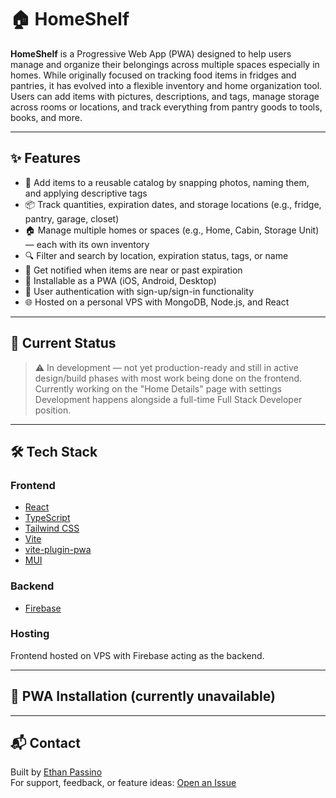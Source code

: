 # 🏠 HomeShelf

**HomeShelf** is a Progressive Web App (PWA) designed to help users manage and organize their belongings across multiple spaces especially in homes. While originally focused on tracking food items in fridges and pantries, it has evolved into a flexible inventory and home organization tool. Users can add items with pictures, descriptions, and tags, manage storage across rooms or locations, and track everything from pantry goods to tools, books, and more.

---

## ✨ Features

- 📸 Add items to a reusable catalog by snapping photos, naming them, and applying descriptive tags
- 📦 Track quantities, expiration dates, and storage locations (e.g., fridge, pantry, garage, closet)
- 🏠 Manage multiple homes or spaces (e.g., Home, Cabin, Storage Unit) — each with its own inventory
- 🔍 Filter and search by location, expiration status, tags, or name
- 🔔 Get notified when items are near or past expiration
- 📱 Installable as a PWA (iOS, Android, Desktop)
- 🔐 User authentication with sign-up/sign-in functionality
- 🌐 Hosted on a personal VPS with MongoDB, Node.js, and React

---

## 🚧 Current Status

> ⚠️ In development — not yet production-ready and still in active design/build phases with most work being done on the frontend. Currently working on the "Home Details" page with settings
> Development happens alongside a full-time Full Stack Developer position.

---

## 🛠 Tech Stack

### Frontend
- [React](https://reactjs.org/)
- [TypeScript](https://www.typescriptlang.org/)
- [Tailwind CSS](https://tailwindcss.com/)
- [Vite](https://vitejs.dev/)
- [vite-plugin-pwa](https://vite-pwa-org.netlify.app/)
- [MUI](https://mui.com/)

### Backend
- [Firebase](https://firebase.google.com/)

### Hosting
Frontend hosted on VPS with Firebase acting as the backend.

---

## 📲 PWA Installation (currently unavailable)

---

## 📬 Contact

Built by [Ethan Passino](https://github.com/ethan-passino)  
For support, feedback, or feature ideas: [Open an Issue](https://github.com/ethan-passino/homeshelf/issues)
